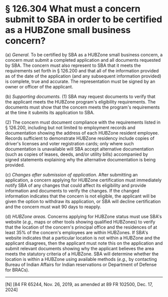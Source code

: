 # § 126.304   What must a concern submit to SBA in order to be certified as a HUBZone small business concern?

(a) *General.* To be certified by SBA as a HUBZone small business concern, a concern must submit a completed application and all documents requested by SBA. The concern must also represent to SBA that it meets the requirements set forth in § 126.200 and that all of the information provided as of the date of the application (and any subsequent information provided) is complete, true and accurate. The representation must be signed by an owner or officer of the applicant.


(b) *Supporting documents.* (1) SBA may request documents to verify that the applicant meets the HUBZone program's eligibility requirements. The documents must show that the concern meets the program's requirements at the time it submits its application to SBA.


(2) The concern must document compliance with the requirements listed in § 126.200, including but not limited to employment records and documentation showing the address of each HUBZone resident employee. Records sufficient to demonstrate HUBZone residency include copies of driver's licenses and voter registration cards; only where such documentation is unavailable will SBA accept alternative documentation (such as copies of leases, deeds, and/or utility bills) accompanied by signed statements explaining why the alternative documentation is being provided.


(c) *Changes after submission of application.* After submitting an application, a concern applying for HUBZone certification must immediately notify SBA of any changes that could affect its eligibility and provide information and documents to verify the changes. If the changed information indicates that the concern is not eligible, the applicant will be given the option to withdraw its application, or SBA will decline certification and the concern must wait 90 days to reapply.


(d) *HUBZone areas.* Concerns applying for HUBZone status must use SBA's website (*e.g.,* maps or other tools showing qualified HUBZones) to verify that the location of the concern's principal office and the residences of at least 35% of the concern's employees are within HUBZones. If SBA's website indicates that a particular location is not within a HUBZone and the applicant disagrees, then the applicant must note this on the application and submit relevant documents showing why the applicant believes the area meets the statutory criteria of a HUBZone. SBA will determine whether the location is within a HUBZone using available methods (*e.g.,* by contacting Bureau of Indian Affairs for Indian reservations or Department of Defense for BRACs).



---

[N] [84 FR 65244, Nov. 26, 2019, as amended at 89 FR 102500, Dec. 17, 2024]




